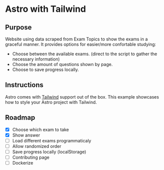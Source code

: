 # Astro with Tailwind

## Purpose

Website using data scraped from Exam Topics to show the exams in a graceful manner. It provides options for easier/more confortable studying:

- Choose between the available exams. (direct to the script to gather the necessary information)
- Choose the amount of questions shown by page.
- Choose to save progress locally.

## Instructions

Astro comes with [Tailwind](https://tailwindcss.com) support out of the box. This example showcases how to style your Astro project with Tailwind.

## Roadmap

- [x] Choose which exam to take
- [x] Show answer
- [ ] Load different exams programmaticaly
- [ ] Allow randomized order
- [ ] Save progress locally (localStorage)
- [ ] Contributing page
- [ ] Dockerize
